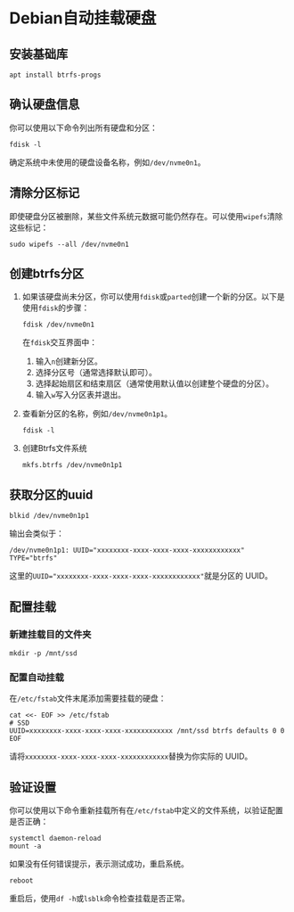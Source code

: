 # Debian自动挂载硬盘

## 安装基础库

```shell
apt install btrfs-progs
```

## 确认硬盘信息

你可以使用以下命令列出所有硬盘和分区：

```shell
fdisk -l
```

确定系统中未使用的硬盘设备名称，例如`/dev/nvme0n1`。

## 清除分区标记

即使硬盘分区被删除，某些文件系统元数据可能仍然存在。可以使用`wipefs`清除这些标记：

```shell
sudo wipefs --all /dev/nvme0n1
```

## 创建btrfs分区

1. 如果该硬盘尚未分区，你可以使用`fdisk`或`parted`创建一个新的分区。以下是使用`fdisk`的步骤：

    ```shell
    fdisk /dev/nvme0n1
    ```

    在`fdisk`交互界面中：
    1. 输入`n`创建新分区。
    1. 选择分区号（通常选择默认即可）。
    1. 选择起始扇区和结束扇区（通常使用默认值以创建整个硬盘的分区）。
    1. 输入`w`写入分区表并退出。

1. 查看新分区的名称，例如`/dev/nvme0n1p1`。

    ```shell
    fdisk -l
    ```

1. 创建Btrfs文件系统

    ```shell
    mkfs.btrfs /dev/nvme0n1p1
    ```

## 获取分区的uuid

```shell
blkid /dev/nvme0n1p1
```

输出会类似于：

```shell
/dev/nvme0n1p1: UUID="xxxxxxxx-xxxx-xxxx-xxxx-xxxxxxxxxxxx" TYPE="btrfs"
```

这里的`UUID="xxxxxxxx-xxxx-xxxx-xxxx-xxxxxxxxxxxx"`就是分区的 UUID。

## 配置挂载

### 新建挂载目的文件夹

```shell
mkdir -p /mnt/ssd
```

### 配置自动挂载

在`/etc/fstab`文件末尾添加需要挂载的硬盘：

```shell
cat <<- EOF >> /etc/fstab
# SSD
UUID=xxxxxxxx-xxxx-xxxx-xxxx-xxxxxxxxxxxx /mnt/ssd btrfs defaults 0 0
EOF
```

请将`xxxxxxxx-xxxx-xxxx-xxxx-xxxxxxxxxxxx`替换为你实际的 UUID。

## 验证设置

你可以使用以下命令重新挂载所有在`/etc/fstab`中定义的文件系统，以验证配置是否正确：

```shell
systemctl daemon-reload
mount -a
```

如果没有任何错误提示，表示测试成功，重启系统。

```shell
reboot
```

重启后，使用`df -h`或`lsblk`命令检查挂载是否正常。
